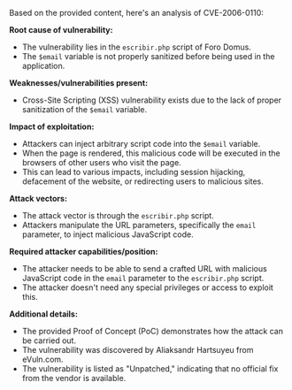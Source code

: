 Based on the provided content, here's an analysis of CVE-2006-0110:

**Root cause of vulnerability:**
- The vulnerability lies in the `escribir.php` script of Foro Domus.
- The `$email` variable is not properly sanitized before being used in the application.

**Weaknesses/vulnerabilities present:**
- Cross-Site Scripting (XSS) vulnerability exists due to the lack of proper sanitization of the `$email` variable.

**Impact of exploitation:**
- Attackers can inject arbitrary script code into the `$email` variable.
- When the page is rendered, this malicious code will be executed in the browsers of other users who visit the page.
- This can lead to various impacts, including session hijacking, defacement of the website, or redirecting users to malicious sites.

**Attack vectors:**
- The attack vector is through the `escribir.php` script.
- Attackers manipulate the URL parameters, specifically the `email` parameter, to inject malicious JavaScript code.

**Required attacker capabilities/position:**
- The attacker needs to be able to send a crafted URL with malicious JavaScript code in the `email` parameter to the `escribir.php` script.
- The attacker doesn't need any special privileges or access to exploit this.

**Additional details:**
- The provided Proof of Concept (PoC) demonstrates how the attack can be carried out.
- The vulnerability was discovered by Aliaksandr Hartsuyeu from eVuln.com.
- The vulnerability is listed as "Unpatched," indicating that no official fix from the vendor is available.